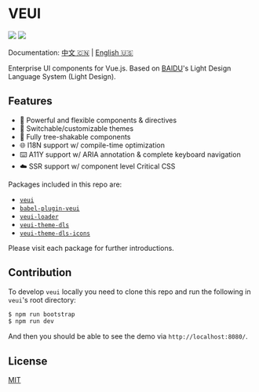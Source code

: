 # VEUI

[![](https://badgen.net/circleci/github/ecomfe/veui)](https://circleci.com/gh/ecomfe/veui) [![](https://badgen.net/codecov/c/github/ecomfe/veui)](https://codecov.io/gh/ecomfe/veui)

Documentation: [中文 🇨🇳](https://veui.dev) | [English 🇺🇸](https://veui.dev/en-US)

Enterprise UI components for Vue.js. Based on [BAIDU](https://www.baidu.com)'s Light Design Language System (Light Design).

## Features

* 🤘 Powerful and flexible components & directives
* 💅 Switchable/customizable themes
* 🌲 Fully tree-shakable components
* 🌐 I18N support w/ compile-time optimization
* ⌨️ A11Y support w/ ARIA annotation & complete keyboard navigation
* ☁️ SSR support w/ component level Critical CSS

Packages included in this repo are:

* [`veui`](./packages/veui)
* [`babel-plugin-veui`](./packages/babel-plugin-veui)
* [`veui-loader`](./packages/veui-loader)
* [`veui-theme-dls`](./packages/veui-theme-dls)
* [`veui-theme-dls-icons`](./packages/veui-theme-dls-icons)

Please visit each package for further introductions.

## Contribution

To develop `veui` locally you need to clone this repo and run the following in `veui`'s root directory:

```sh
$ npm run bootstrap
$ npm run dev
```

And then you should be able to see the demo via `http://localhost:8080/`.

## License

[MIT](./LICENSE)
